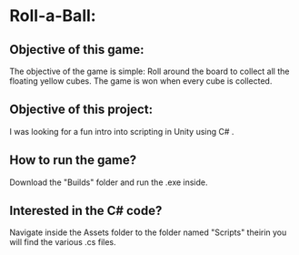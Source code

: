 # Roll-a-Ball:

## Objective of this game:

The objective of the game is simple: Roll around the board to collect all the floating yellow cubes. The game is won when every cube is collected.

## Objective of this project:

I was looking for a fun intro into scripting in Unity using C# .

## How to run the game?

Download the "Builds" folder and run the .exe inside.

## Interested in the C# code?

Navigate inside the Assets folder to the folder named "Scripts" theirin you will find the various .cs files.
